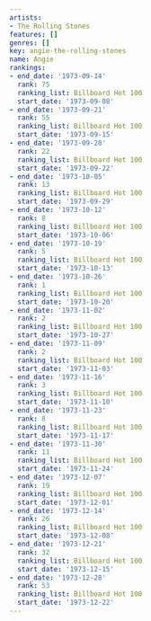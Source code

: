 ```yaml
---
artists:
- The Rolling Stones
features: []
genres: []
key: angie-the-rolling-stones
name: Angie
rankings:
- end_date: '1973-09-14'
  rank: 75
  ranking_list: Billboard Hot 100
  start_date: '1973-09-08'
- end_date: '1973-09-21'
  rank: 55
  ranking_list: Billboard Hot 100
  start_date: '1973-09-15'
- end_date: '1973-09-28'
  rank: 22
  ranking_list: Billboard Hot 100
  start_date: '1973-09-22'
- end_date: '1973-10-05'
  rank: 13
  ranking_list: Billboard Hot 100
  start_date: '1973-09-29'
- end_date: '1973-10-12'
  rank: 8
  ranking_list: Billboard Hot 100
  start_date: '1973-10-06'
- end_date: '1973-10-19'
  rank: 5
  ranking_list: Billboard Hot 100
  start_date: '1973-10-13'
- end_date: '1973-10-26'
  rank: 1
  ranking_list: Billboard Hot 100
  start_date: '1973-10-20'
- end_date: '1973-11-02'
  rank: 2
  ranking_list: Billboard Hot 100
  start_date: '1973-10-27'
- end_date: '1973-11-09'
  rank: 2
  ranking_list: Billboard Hot 100
  start_date: '1973-11-03'
- end_date: '1973-11-16'
  rank: 3
  ranking_list: Billboard Hot 100
  start_date: '1973-11-10'
- end_date: '1973-11-23'
  rank: 8
  ranking_list: Billboard Hot 100
  start_date: '1973-11-17'
- end_date: '1973-11-30'
  rank: 11
  ranking_list: Billboard Hot 100
  start_date: '1973-11-24'
- end_date: '1973-12-07'
  rank: 19
  ranking_list: Billboard Hot 100
  start_date: '1973-12-01'
- end_date: '1973-12-14'
  rank: 26
  ranking_list: Billboard Hot 100
  start_date: '1973-12-08'
- end_date: '1973-12-21'
  rank: 32
  ranking_list: Billboard Hot 100
  start_date: '1973-12-15'
- end_date: '1973-12-28'
  rank: 53
  ranking_list: Billboard Hot 100
  start_date: '1973-12-22'
---
```


